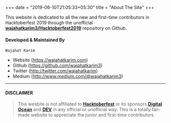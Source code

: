 +++
date = "2019-06-10T21:05:33+05:30"
title = "About The Site"
+++

This website is dedicated to all the new and first-time contributors in Hacktoberfest 2019 through the unofficial [**wajahatkarim3/Hacktoberfest2019**](https://github.com/wajahatkarim3/Hacktoberfest2019) repository on Github.

#### Developed & Maintained By
```
Wajahat Karim
```
- Website (https://wajahatkarim.com)
- Github (https://github.com/wajahatkarim3)
- Twitter (http://twitter.com/wajahatkarim)
- Medium (http://www.medium.com/@wajahatkarim3)

***

#### DISCLAIMER
> This wesbite is not affiliated to [**Hacktoberfest**](https://hacktoberfest.digitalocean.com/) or its sponsors [**Digital Ocean**](https://digitalocean.com/) and [**DEV**](http://dev.to) in any official or unofficial way. This is a totally fan-made website to appreciate the junior and first-time contributors.
